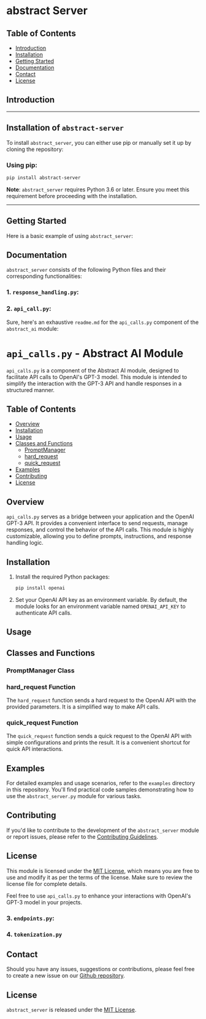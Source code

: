 # abstract Server

## Table of Contents
- [Introduction](#Introduction)
- [Installation](#Installation)
- [Getting Started](#Getting-Started)
- [Documentation](#Documentation)
- [Contact](#Contact)
- [License](#License)

## Introduction

---

## Installation of `abstract-server`

To install `abstract_server`, you can either use pip or manually set it up by cloning the repository:

### Using pip:

```sh
pip install abstract-server
```

**Note**: `abstract_server` requires Python 3.6 or later. Ensure you meet this requirement before proceeding with the installation.

---

## Getting Started

Here is a basic example of using `abstract_server`:

## Documentation

`abstract_server` consists of the following Python files and their corresponding functionalities:

### 1. `response_handling.py`:

### 2. `api_call.py`:

Sure, here's an exhaustive `readme.md` for the `api_calls.py` component of the `abstract_ai` module:

# `api_calls.py` - Abstract AI Module

`api_calls.py` is a component of the Abstract AI module, designed to facilitate API calls to OpenAI's GPT-3 model. This module is intended to simplify the interaction with the GPT-3 API and handle responses in a structured manner.

## Table of Contents
- [Overview](#overview)
- [Installation](#installation)
- [Usage](#usage)
- [Classes and Functions](#classes-and-functions)
  - [PromptManager](#promptmanager-class)
  - [hard_request](#hard_request-function)
  - [quick_request](#quick_request-function)
- [Examples](#examples)
- [Contributing](#contributing)
- [License](#license)

## Overview

`api_calls.py` serves as a bridge between your application and the OpenAI GPT-3 API. It provides a convenient interface to send requests, manage responses, and control the behavior of the API calls. This module is highly customizable, allowing you to define prompts, instructions, and response handling logic.

## Installation


1. Install the required Python packages:

   ```bash
   pip install openai
   ```

2. Set your OpenAI API key as an environment variable. By default, the module looks for an environment variable named `OPENAI_API_KEY` to authenticate API calls.

## Usage

## Classes and Functions

### PromptManager Class


### hard_request Function

The `hard_request` function sends a hard request to the OpenAI API with the provided parameters. It is a simplified way to make API calls.

### quick_request Function

The `quick_request` function sends a quick request to the OpenAI API with simple configurations and prints the result. It is a convenient shortcut for quick API interactions.

## Examples

For detailed examples and usage scenarios, refer to the `examples` directory in this repository. You'll find practical code samples demonstrating how to use the `abstract_server.py` module for various tasks.

## Contributing

If you'd like to contribute to the development of the `abstract_server` module or report issues, please refer to the [Contributing Guidelines](CONTRIBUTING.md).

## License

This module is licensed under the [MIT License](LICENSE), which means you are free to use and modify it as per the terms of the license. Make sure to review the license file for complete details.

Feel free to use `api_calls.py` to enhance your interactions with OpenAI's GPT-3 model in your projects.
### 3. `endpoints.py`:

### 4. `tokenization.py`



## Contact

Should you have any issues, suggestions or contributions, please feel free to create a new issue on our [Github repository](https://github.com/AbstractEndeavors/abstract_essentials/abstract_ai).

## License

`abstract_server` is released under the [MIT License](https://opensource.org/licenses/MIT).


